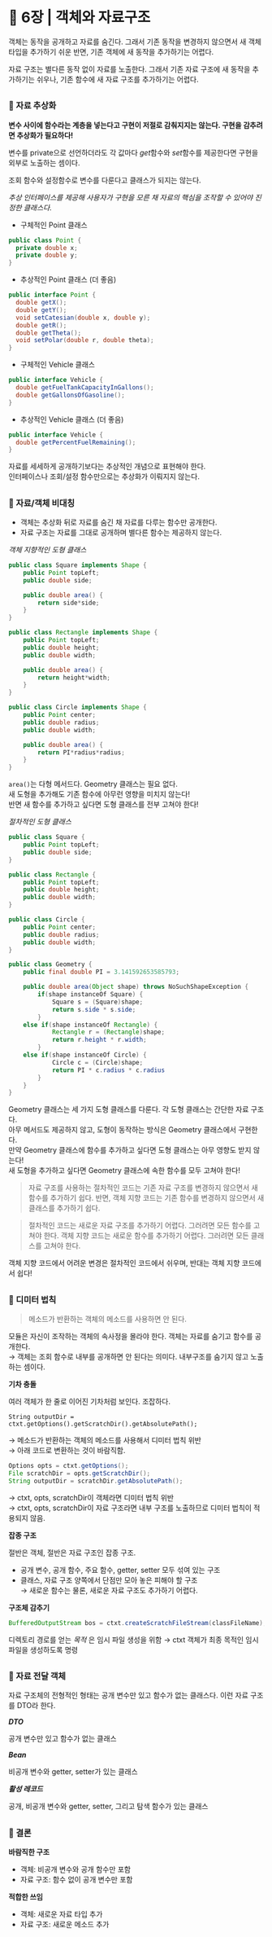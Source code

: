 # 🧷 6장 | 객체와 자료구조

객체는 동작을 공개하고 자료를 숨긴다. 그래서 기존 동작을 변경하지 않으면서 새 객체 타입을 추가하기 쉬운 반면, 기존 객체에 새 동작을 추가하기는 어렵다.

자료 구조는 별다른 동작 없이 자료를 노출한다. 그래서 기존 자료 구조에 새 동작을 추가하기는 쉬우나, 기존 함수에 새 자료 구조를 추가하기는 어렵다.

##

### 📘 자료 추상화

**변수 사이에 함수라는 계층을 넣는다고 구현이 저절로 감춰지지는 않는다. 구현을 감추려면 추상화가 필요하다!**

변수를 private으로 선언하더라도 각 값마다 *get*함수와 *set*함수를 제공한다면 구현을 외부로 노출하는 셈이다.

조회 함수와 설정함수로 변수를 다룬다고 클래스가 되지는 않는다.

*추상 인터페이스를 제공해 사용자가 구현을 모른 채 자료의 핵심을 조작할 수 있어야 진정한 클래스다.*

- 구체적인 Point 클래스

```java
public class Point {
  private double x;
  private double y;
}
```

- 추상적인 Point 클래스 (더 좋음)

```java
public interface Point {
  double getX();
  double getY();
  void setCatesian(double x, double y);
  double getR();
  double getTheta();
  void setPolar(double r, double theta);
}
```

- 구체적인 Vehicle 클래스

```java
public interface Vehicle {
  double getFuelTankCapacityInGallons();
  double getGallonsOfGasoline();
}
```

- 추상적인 Vehicle 클래스 (더 좋음)

```java
public interface Vehicle {
  double getPercentFuelRemaining();
}
```

자료를 세세하게 공개하기보다는 추상적인 개념으로 표현해야 한다.  
인터페이스나 조회/설정 함수만으로는 추상화가 이뤄지지 않는다.

##

### 📘 자료/객체 비대칭

- 객체는 추상화 뒤로 자료를 숨긴 채 자료를 다루는 함수만 공개한다.
- 자료 구조는 자료를 그대로 공개하며 별다른 함수는 제공하지 않는다.

*객체 지향적인 도형 클래스*

```java
public class Square implements Shape {
	public Point topLeft;
	public double side;

	public double area() {
		return side*side;
	}
}

public class Rectangle implements Shape {
	public Point topLeft;
	public double height;
	public double width;

	public double area() {
		return height*width;
	}
}

public class Circle implements Shape {
	public Point center;
	public double radius;
	public double width;

	public double area() {
		return PI*radius*radius;
	}
}
```

`area()`는 다형 메서드다. Geometry 클래스는 필요 없다.  
새 도형을 추가해도 기존 함수에 아무런 영향을 미치지 않는다!  
반면 새 함수를 추가하고 싶다면 도형 클래스를 전부 고쳐야 한다!

*절차적인 도형 클래스*

```java
public class Square {
	public Point topLeft;
	public double side;
}

public class Rectangle {
	public Point topLeft;
	public double height;
	public double width;
}

public class Circle {
	public Point center;
	public double radius;
	public double width;
}

public class Geometry {
	public final double PI = 3.141592653585793;

	public double area(Object shape) throws NoSuchShapeException {
		if(shape instanceOf Square) {
			Square s = (Square)shape;
			return s.side * s.side;
		}
	else if(shape instanceOf Rectangle) {
			Rectangle r = (Rectangle)shape;
			return r.height * r.width;
		}
	else if(shape instanceOf Circle) {
			Circle c = (Circle)shape;
			return PI * c.radius * c.radius
		}
	}
}
```

Geometry 클래스는 세 가지 도형 클래스를 다룬다. 각 도형 클래스는 간단한 자료 구조다.  
아무 메서드도 제공하지 않고, 도형이 동작하는 방식은 Geometry 클래스에서 구현한다.  
만약 Geometry 클래스에 함수를 추가하고 싶다면 도형 클래스는 아무 영향도 받지 않는다!  
새 도형을 추가하고 싶다면 Geometry 클래스에 속한 함수를 모두 고쳐야 한다!

> 자료 구조를 사용하는 절차적인 코드는 기존 자료 구조를 변경하지 않으면서 새 함수를 추가하기 쉽다. 반면, 객체 지향 코드는 기존 함수를 변경하지 않으면서 새 클래스를 추가하기 쉽다.

> 절차적인 코드는 새로운 자료 구조를 추가하기 어렵다. 그러려면 모든 함수를 고쳐야 한다.
객체 지향 코드는 새로운 함수를 추가하기 어렵다. 그러려면 모든 클래스를 고쳐야 한다.

객체 지향 코드에서 어려운 변경은 절차적인 코드에서 쉬우며, 반대는 객체 지향 코드에서 쉽다!

##

### 📘 디미터 법칙

> 메소드가 반환하는 객체의 메소드를 사용하면 안 된다.

모듈은 자신이 조작하는 객체의 속사정을 몰라야 한다. 객체는 자료를 숨기고 함수를 공개한다.  
→ 객체는 조회 함수로 내부를 공개하면 안 된다는 의미다. 내부구조를 숨기지 않고 노출하는 셈이다.

**기차 충돌**

여러 객체가 한 줄로 이어진 기차처럼 보인다. 조잡하다.

`String outputDir = ctxt.getOptions().getScratchDir().getAbsolutePath();`

→ 메소드가 반환하는 객체의 메소드를 사용해서 디미터 법칙 위반  
→ 아래 코드로 변환하는 것이 바람직함.

```java
Options opts = ctxt.getOptions();
File scratchDir = opts.getScratchDir();
String outputDir = scratchDir.getAbsolutePath();
```

→ ctxt, opts, scratchDir이 객체라면 디미터 법칙 위반  
→ ctxt, opts, scratchDir이 자료 구조라면 내부 구조를 노출하므로 디미터 법칙이 적용되지 않음.


**잡종 구조**

절반은 객체, 절반은 자료 구조인 잡종 구조.

- 공개 변수, 공개 함수, 주요 함수, getter, setter 모두 섞여 있는 구조
- 클래스, 자료 구조 양쪽에서 단점만 모아 놓은 피해야 할 구조  
→ 새로운 함수는 물론, 새로운 자료 구조도 추가하기 어렵다.


**구조체 감추기**

```java
BufferedOutputStream bos = ctxt.createScratchFileStream(classFileName);
```

디렉토리 경로를 얻는 *목적* 은 임시 파일 생성을 위함 → ctxt 객체가 최종 목적인 임시 파일을 생성하도록 명령

##

### 📘 자료 전달 객체

자료 구조체의 전형적인 형태는 공개 변수만 있고 함수가 없는 클래스다. 이런 자료 구조를 DTO라 한다.

***DTO*** 

공개 변수만 있고 함수가 없는 클래스

***Bean***

비공개 변수와 getter, setter가 있는 클래스

***활성 레코드***

공개, 비공개 변수와 getter, setter, 그리고 탐색 함수가 있는 클래스

##

### 📘 결론

**바람직한 구조**

- 객체: 비공개 변수와 공개 함수만 포함
- 자료 구조: 함수 없이 공개 변수만 포함

**적합한 쓰임**

- 객체: 새로운 자료 타입 추가
- 자료 구조: 새로운 메소드 추가
